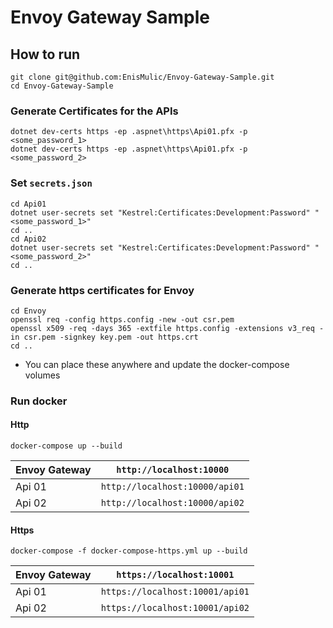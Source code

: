 # Envoy Gateway Sample

## How to run

```
git clone git@github.com:EnisMulic/Envoy-Gateway-Sample.git
cd Envoy-Gateway-Sample
```

### Generate Certificates for the APIs

```
dotnet dev-certs https -ep .aspnet\https\Api01.pfx -p <some_password_1>
dotnet dev-certs https -ep .aspnet\https\Api01.pfx -p <some_password_2>
```

### Set `secrets.json`

```
cd Api01
dotnet user-secrets set "Kestrel:Certificates:Development:Password" "<some_password_1>"
cd ..
cd Api02
dotnet user-secrets set "Kestrel:Certificates:Development:Password" "<some_password_2>"
cd ..
```

### Generate https certificates for Envoy

```
cd Envoy
openssl req -config https.config -new -out csr.pem
openssl x509 -req -days 365 -extfile https.config -extensions v3_req -in csr.pem -signkey key.pem -out https.crt
cd ..
```

* You can place these anywhere and update the docker-compose volumes

### Run docker

#### Http
```
docker-compose up --build
```

| Envoy Gateway | `http://localhost:10000` |
| --- | --- |
| Api 01 | `http://localhost:10000/api01` |
| Api 02 | `http://localhost:10000/api02` |

#### Https

```
docker-compose -f docker-compose-https.yml up --build
```

| Envoy Gateway | `https://localhost:10001` |
| --- | --- |
| Api 01 | `https://localhost:10001/api01` |
| Api 02 | `https://localhost:10001/api02` |

